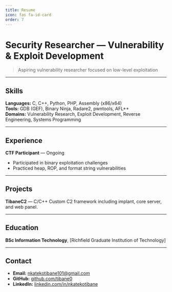 ```yaml
---
title: Resume
icon: fas fa-id-card
order: 7
---
```



# Security Researcher — Vulnerability & Exploit Development

> Aspiring vulnerability researcher focused on low-level exploitation

---
## Skills

**Languages:** C, C++, Python, PHP, Assembly (x86/x64)  
**Tools:** GDB (GEF), Binary Ninja, Radare2, pwntools, AFL++  
**Domains:** Vulnerability Research, Exploit Development, Reverse Engineering, Systems Programming  

---
## Experience

**CTF Participant** — Ongoing  
- Participated in binary exploitation challenges  
- Practiced heap, ROP, and format string vulnerabilities  

---

## Projects

**TibaneC2** — C/C++ 
Custom C2 framework including implant, core server, and web panel.

---
##  Education

**BSc Information Technology**, [Richfield Graduate Institution of Technology]  

---
## Contact
- **Email:** nkatekotibane101@gmail.com  
- **GitHub:** [github.com/tibane0](https://github.com/t1b4n3)  
- **LinkedIn:** [linkedin.com/in/nkatekotibane](https://linkedin.com/in/nkatekotibane)
